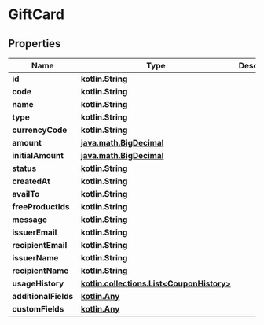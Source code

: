 
# GiftCard

## Properties
| Name | Type | Description | Notes |
| ------------ | ------------- | ------------- | ------------- |
| **id** | **kotlin.String** |  |  [optional] |
| **code** | **kotlin.String** |  |  [optional] |
| **name** | **kotlin.String** |  |  [optional] |
| **type** | **kotlin.String** |  |  [optional] |
| **currencyCode** | **kotlin.String** |  |  [optional] |
| **amount** | [**java.math.BigDecimal**](java.math.BigDecimal.md) |  |  [optional] |
| **initialAmount** | [**java.math.BigDecimal**](java.math.BigDecimal.md) |  |  [optional] |
| **status** | **kotlin.String** |  |  [optional] |
| **createdAt** | **kotlin.String** |  |  [optional] |
| **availTo** | **kotlin.String** |  |  [optional] |
| **freeProductIds** | **kotlin.String** |  |  [optional] |
| **message** | **kotlin.String** |  |  [optional] |
| **issuerEmail** | **kotlin.String** |  |  [optional] |
| **recipientEmail** | **kotlin.String** |  |  [optional] |
| **issuerName** | **kotlin.String** |  |  [optional] |
| **recipientName** | **kotlin.String** |  |  [optional] |
| **usageHistory** | [**kotlin.collections.List&lt;CouponHistory&gt;**](CouponHistory.md) |  |  [optional] |
| **additionalFields** | [**kotlin.Any**](.md) |  |  [optional] |
| **customFields** | [**kotlin.Any**](.md) |  |  [optional] |



